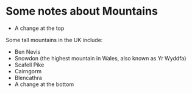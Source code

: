Some notes about Mountains
==========================

* A change at the top

Some tall mountains in the UK include:

* Ben Nevis
* Snowdon (the highest mountain in Wales, also known as Yr Wyddfa)
* Scafell Pike
* Cairngorm
* Blencathra
* A change at the bottom
